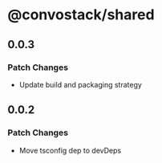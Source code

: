 # @convostack/shared

## 0.0.3

### Patch Changes

- Update build and packaging strategy

## 0.0.2

### Patch Changes

- Move tsconfig dep to devDeps
